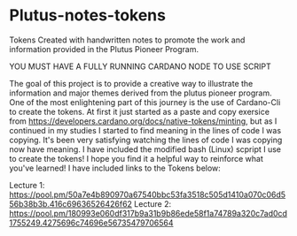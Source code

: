# Plutus-notes-tokens
Tokens Created with handwritten notes to promote the work and information provided in the Plutus Pioneer Program. 

YOU MUST HAVE A FULLY RUNNING CARDANO NODE TO USE SCRIPT

The goal of this project is to provide a creative way to illustrate the information and major themes derived from the plutus pioneer program. One of the most enlightening part of this journey is the use of Cardano-Cli to create the tokens. At first it just started as a paste and copy exersice from https://developers.cardano.org/docs/native-tokens/minting, but as I continued in my studies I started to find meaning in the lines of code I was copying. It's been very satisfying watching the lines of code I was copying now have meaning. I have included the modified bash (Linux) scpript I use to create the tokens! I hope you find it a helpful way to reinforce what you've learned! I have included links to the Tokens below:

Lecture 1:
https://pool.pm/50a7e4b890970a67540bbc53fa3518c505d1410a070c06d556b38b3b.416c69636526426f62
Lecture 2:
https://pool.pm/180993e060df317b9a31b9b86ede58f1a74789a320c7ad0cd1755249.4275696c74696e56735479706564
